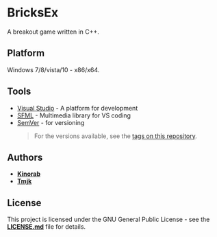 # BricksEx

A breakout game written in C++.

## Platform

Windows 7/8/vista/10 - x86/x64.

## Tools

* [Visual Studio](https://www.visualstudio.com/) - A platform for development
* [SFML](https://www.sfml-dev.org/) - Multimedia library for VS coding
* [SemVer](http://semver.org/) - for versioning
  > For the versions available, see the [tags on this repository](https://github.com/kinorab/pigject/tags).

## Authors

* [**Kinorab**](https://github.com/Kinorab)
* [**Tmjk**](https://github.com/Tmjk)

## License

This project is licensed under the GNU General Public License - see the [**LICENSE.md**](LICENSE.md) file for details.